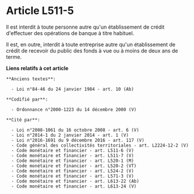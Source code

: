 # Article L511-5

Il est interdit à toute personne autre qu'un établissement de crédit d'effectuer des opérations de banque à titre habituel.

Il est, en outre, interdit à toute entreprise autre qu'un établissement de crédit de recevoir du public des fonds à vue ou à
moins de deux ans de terme.

**Liens relatifs à cet article**

	**Anciens textes**:

	  - Loi n°84-46 du 24 janvier 1984 - art. 10 (Ab)

	**Codifié par**:

	  - Ordonnance n°2000-1223 du 14 décembre 2000 (V)

	**Cité par**:

	  - Loi n°2008-1061 du 16 octobre 2008 - art. 6 (V)
	  - Loi n°2014-1 du 2 janvier 2014 - art. 1 (V)
	  - Loi n°2016-1691 du 9 décembre 2016 - art. 117 (V)
	  - Code général des collectivités territoriales - art. L2224-12-2 (V)
	  - Code monétaire et financier - art. L511-6 (V)
	  - Code monétaire et financier - art. L511-7 (V)
	  - Code monétaire et financier - art. L520-1 (M)
	  - Code monétaire et financier - art. L520-2 (VT)
	  - Code monétaire et financier - art. L524-2 (V)
	  - Code monétaire et financier - art. L571-3 (V)
	  - Code monétaire et financier - art. L613-22 (Ab)
	  - Code monétaire et financier - art. L613-24 (V)
